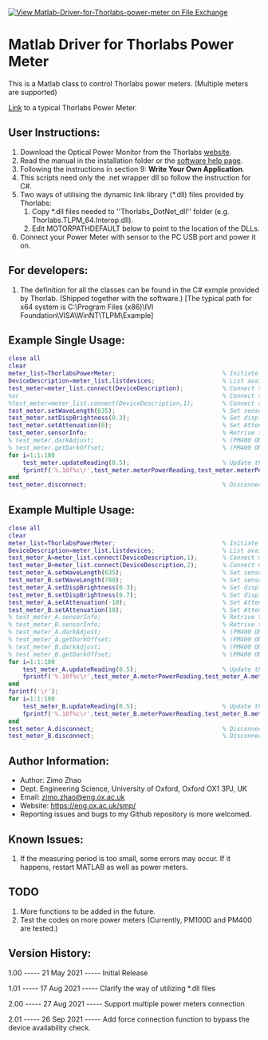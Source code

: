 [![View Matlab-Driver-for-Thorlabs-power-meter on File Exchange](https://www.mathworks.com/matlabcentral/images/matlab-file-exchange.svg)](https://uk.mathworks.com/matlabcentral/fileexchange/92803-matlab-driver-for-thorlabs-power-meter)

# Matlab Driver for Thorlabs Power Meter

This is a Matlab class to control Thorlabs power meters. (Multiple meters are supported)

[Link](https://www.thorlabs.com/newgrouppage9.cfm?objectgroup_id=10562) to a typical Thorlabs Power Meter.

## User Instructions:

1. Download the Optical Power Monitor from the Thorlabs [website](https://www.thorlabs.com/software_pages/ViewSoftwarePage.cfm?Code=OPM).
2. Read the manual in the installation folder or the [software help page](https://www.thorlabs.com/software/MUC/OPM/v3.0/TL_OPM_V3.0_web-secured.pdf).
3. Following the instructions in section 9: **Write Your Own Application**.
4. This scripts need only the .net wrapper dll so follow the instruction for C#.
5. Two ways of utilising the dynamic link library (*.dll) files provided by Thorlabs:
   1. Copy *.dll files needed to ''Thorlabs_DotNet_dll'' folder (e.g. Thorlabs.TLPM_64.Interop.dll).
   2. Edit MOTORPATHDEFAULT below to point to the location of the DLLs.
6. Connect your Power Meter with sensor to the PC USB port and power it on.

## For developers:

1. The definition for all the classes can be found in the C# exmple provided by Thorlab. (Shipped together with the software.) [The typical path for x64 system is C:\Program Files (x86)\IVI Foundation\VISA\WinNT\TLPM\Example]

## Example Single Usage:

```matlab
close all
clear
meter_list=ThorlabsPowerMeter;                              % Initiate the meter_list
DeviceDescription=meter_list.listdevices;                   % List available device(s)
test_meter=meter_list.connect(DeviceDescription);           % Connect single/the first devices
%or                                                         % Connect single/the first devices
%test_meter=meter_list.connect(DeviceDescription,1);        % Connect single/the first devices
test_meter.setWaveLength(635);                              % Set sensor wavelength
test_meter.setDispBrightness(0.3);                          % Set display brightness
test_meter.setAttenuation(0);                               % Set Attenuation
test_meter.sensorInfo;                                      % Retrive the sensor info
% test_meter.darkAdjust;                                    % (PM400 ONLY)
% test_meter.getDarkOffset;                                 % (PM400 ONLY)
for i=1:1:100   
    test_meter.updateReading(0.5);                          % Update the reading (with interal period of 0.5s)
    fprintf('%.10f%c\r',test_meter.meterPowerReading,test_meter.meterPowerUnit);
end
test_meter.disconnect;                                      % Disconnect and release
```

## Example Multiple Usage:

```matlab
close all
clear
meter_list=ThorlabsPowerMeter;                              % Initiate the meter_list
DeviceDescription=meter_list.listdevices;                   % List available device(s)
test_meter_A=meter_list.connect(DeviceDescription,1);       % Connect multiple devices
test_meter_B=meter_list.connect(DeviceDescription,2);       % Connect multiple devices
test_meter_A.setWaveLength(635);                            % Set sensor wavelength
test_meter_B.setWaveLength(780);                            % Set sensor wavelength
test_meter_A.setDispBrightness(0.3);                        % Set display brightness
test_meter_B.setDispBrightness(0.7);                        % Set display brightness
test_meter_A.setAttenuation(-10);                           % Set Attenuation
test_meter_B.setAttenuation(10);                            % Set Attenuation
% test_meter_A.sensorInfo;                                  % Retrive the sensor info
% test_meter_B.sensorInfo;                                  % Retrive the sensor info
% test_meter_A.darkAdjust;                                  % (PM400 ONLY)
% test_meter_A.getDarkOffset;                               % (PM400 ONLY)
% test_meter_B.darkAdjust;                                  % (PM400 ONLY)
% test_meter_B.getDarkOffset;                               % (PM400 ONLY)
for i=1:1:100   
    test_meter_A.updateReading(0.5);                        % Update the reading (with interal period of 0.5s)
    fprintf('%.10f%c\r',test_meter_A.meterPowerReading,test_meter_A.meterPowerUnit);
end
fprintf('\r');
for i=1:1:100
    test_meter_B.updateReading(0.5);                        % Update the reading (with interal period of 0.5s)
    fprintf('%.10f%c\r',test_meter_B.meterPowerReading,test_meter_B.meterPowerUnit);
end
test_meter_A.disconnect;                                    % Disconnect and release
test_meter_B.disconnect;                                    % Disconnect and release
```

## Author Information:

* Author: Zimo Zhao
* Dept. Engineering Science, University of Oxford, Oxford OX1 3PJ, UK
* Email: zimo.zhao@eng.ox.ac.uk
* Website: https://eng.ox.ac.uk/smp/
* Reporting issues and bugs to my Github repository is more welcomed.

## Known Issues:

1. If the measuring period is too small, some errors may occur. If it happens, restart MATLAB as well as power meters.

## TODO

1. More functions to be added in the future.
2. Test the codes on more power meters (Currently, PM100D and PM400 are tested.)

## Version History:

1.00 ----- 21 May 2021 ----- Initial Release

1.01 ----- 17 Aug 2021 ----- Clarify the way of utilizing *.dll files

2.00 ----- 27 Aug 2021 ----- Support multiple power meters connection

2.01 ----- 26 Sep 2021 ----- Add force connection function to bypass the device availability check.
